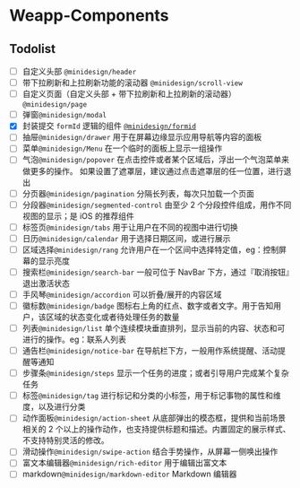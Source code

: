 # Weapp-Components

## Todolist

- [ ] 自定义头部 `@minidesign/header`
- [ ] 带下拉刷新和上拉刷新功能的滚动器 `@minidesign/scroll-view`
- [ ] 自定义页面（自定义头部 + 带下拉刷新和上拉刷新的滚动器） `@minidesign/page`
- [ ] 弹窗`@minidesign/modal`
- [x] 封装提交 `formId` 逻辑的组件 [`@minidesign/formid`](https://github.com/skyFi/weapp-components/tree/master/packages/formid)
- [ ] 抽屉`@minidesign/drawer` 用于在屏幕边缘显示应用导航等内容的面板
- [ ] 菜单`@minidesign/Menu` 在一个临时的面板上显示一组操作
- [ ] 气泡`@minidesign/popover` 在点击控件或者某个区域后，浮出一个气泡菜单来做更多的操作。 如果设置了遮罩层，建议通过点击遮罩层的任一位置，进行退出
- [ ] 分页器`@minidesign/pagination` 分隔长列表，每次只加载一个页面
- [ ] 分段器`@minidesign/segmented-control` 由至少 2 个分段控件组成，用作不同视图的显示；是 iOS 的推荐组件
- [ ] 标签页`@minidesign/tabs` 用于让用户在不同的视图中进行切换
- [ ] 日历`@minidesign/calendar` 用于选择日期区间，或进行展示
- [ ] 区域选择`@minidesign/rang` 允许用户在一个区间中选择特定值，eg：控制屏幕的显示亮度
- [ ] 搜索栏`@minidesign/search-bar` 一般可位于 NavBar 下方，通过『取消按钮』退出激活状态
- [ ] 手风琴`@minidesign/accordion` 可以折叠/展开的内容区域
- [ ] 徽标数`@minidesign/badge` 图标右上角的红点、数字或者文字。用于告知用户，该区域的状态变化或者待处理任务的数量
- [ ] 列表`@minidesign/list` 单个连续模块垂直排列，显示当前的内容、状态和可进行的操作。eg：联系人列表
- [ ] 通告栏`@minidesign/notice-bar` 在导航栏下方，一般用作系统提醒、活动提醒等通知
- [ ] 步骤条`@minidesign/steps` 显示一个任务的进度；或者引导用户完成某个复杂任务
- [ ] 标签`@minidesign/tag` 进行标记和分类的小标签，用于标记事物的属性和维度，以及进行分类
- [ ] 动作面板`@minidesign/action-sheet` 从底部弹出的模态框，提供和当前场景相关的 2 个以上的操作动作，也支持提供标题和描述。内置固定的展示样式、不支持特别灵活的修改。
- [ ] 滑动操作`@minidesign/swipe-action` 结合手势操作，从屏幕一侧唤出操作
- [ ] 富文本编辑器`@minidesign/rich-editor` 用于编辑出富文本
- [ ] markdown`@minidesign/markdown-editor` Markdown 编辑器
